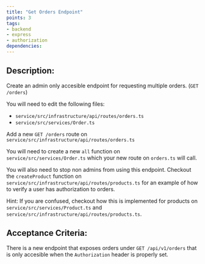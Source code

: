 ```yaml
---
title: "Get Orders Endpoint"
points: 3
tags: 
- backend
- express
- authorization
dependencies:
---
```


## Description:

Create an admin only accesible endpoint for requesting multiple orders. (`GET /orders`)

You will need to edit the following files:
- `service/src/infrastructure/api/routes/orders.ts`
- `service/src/services/Order.ts`

Add a new `GET /orders` route on `service/src/infrastructure/api/routes/orders.ts`

You will need to create a new `all` function on `service/src/services/Order.ts` which your new route on `orders.ts` will call.

You will also need to stop non admins from using this endpoint. Checkout the `createProduct` function on `service/src/infrastructure/api/routes/products.ts` for an example of how to verify a user has authorization to orders.

Hint: If you are confused, checkout how this is implemented for products on `service/src/services/Product.ts` and `service/src/infrastructure/api/routes/products.ts`.

## Acceptance Criteria:

There is a new endpoint that exposes orders under `GET /api/v1/orders` that is only accesible when the `Authorization` header is properly set.
